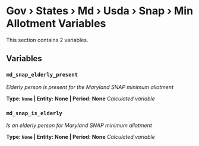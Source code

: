 # Gov › States › Md › Usda › Snap › Min Allotment Variables

This section contains 2 variables.

## Variables

### `md_snap_elderly_present`
*Elderly person is present for the Maryland SNAP minimum allotment*

**Type: `None` | Entity: None | Period: None**
*Calculated variable*

### `md_snap_is_elderly`
*Is an elderly person for Maryland SNAP minimum allotment*

**Type: `None` | Entity: None | Period: None**
*Calculated variable*
